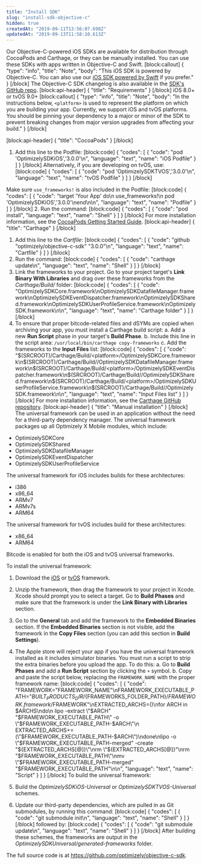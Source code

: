 ```yaml
---
title: "Install SDK"
slug: "install-sdk-objective-c"
hidden: true
createdAt: "2019-09-11T13:56:07.698Z"
updatedAt: "2019-09-13T11:58:10.613Z"
---
```

Our Objective-C-powered iOS SDKs are available for distribution through CocoaPods and Carthage, or they can be manually installed. You can use these SDKs with apps written in Objective-C and Swift.
[block:callout]
{
  "type": "info",
  "title": "Note",
  "body": "This iOS SDK is powered by Objective-C. You can also use our [iOS SDK powered by Swift](doc:install-the-swift-sdk) if you prefer."
}
[/block]
The Objective-C SDK changelog is also available in the [SDK's GitHub repo](https://github.com/optimizely/objective-c-sdk/blob/master/CHANGELOG.md).
[block:api-header]
{
  "title": "Requirements"
}
[/block]
iOS 8.0+ or tvOS 9.0+
[block:callout]
{
  "type": "info",
  "title": "Note",
  "body": "In the instructions below, `<platform>` is used to represent the platform on which you are building your app. Currently, we support iOS and tvOS platforms. You should be pinning your dependency to a major or minor of the SDK to prevent breaking changes from major version upgrades from affecting your build."
}
[/block]

[block:api-header]
{
  "title": "CocoaPods"
}
[/block]
1. Add this line to the Podfile:
[block:code]
{
  "codes": [
    {
      "code": "pod 'OptimizelySDKiOS','3.0.0'\n",
      "language": "text",
      "name": "iOS Podfile"
    }
  ]
}
[/block]
   Alternatively, if you are developing on tvOS, use:
[block:code]
{
  "codes": [
    {
      "code": "pod 'OptimizelySDKTVOS','3.0.0'\n",
      "language": "text",
      "name": "tvOS Podfile"
    }
  ]
}
[/block]

Make sure `use_frameworks!` is also included in the Podfile:
[block:code]
{
  "codes": [
    {
      "code": "target 'Your App' do\n use_frameworks!\n pod 'OptimizelySDKiOS','3.0.0'\nend\n\n",
      "language": "text",
      "name": "Podfile"
    }
  ]
}
[/block]
2. Run the command:
[block:code]
{
  "codes": [
    {
      "code": "pod install",
      "language": "text",
      "name": "Shell"
    }
  ]
}
[/block]
 For more installation information, see the [CocoaPods Getting Started Guide](https://guides.cocoapods.org/using/getting-started.html).
[block:api-header]
{
  "title": "Carthage"
}
[/block]
1. Add this line to the _Cartfile_:
[block:code]
{
  "codes": [
    {
      "code": "github \"optimizely/objective-c-sdk\" \"3.0.0\"\n",
      "language": "text",
      "name": "Cartfile"
    }
  ]
}
[/block]
2. Run the command:
[block:code]
{
  "codes": [
    {
      "code": "carthage update\n",
      "language": "text",
      "name": "Shell"
    }
  ]
}
[/block]
3. Link the frameworks to your project. 
Go to your project target's **Link Binary With Libraries** and drag over these frameworks from the _Carthage/Build/<platform>_ folder:
[block:code]
{
  "codes": [
    {
      "code": "OptimizelySDKCore.framework\nOptimizelySDKDatafileManager.framework\nOptimizelySDKEventDispatcher.framework\nOptimizelySDKShared.framework\nOptimizelySDKUserProfileService.framework\nOptimizelySDK<platform>.framework\n\n",
      "language": "text",
      "name": "Carthage folder"
    }
  ]
}
[/block]
4. To ensure that proper bitcode-related files and dSYMs are copied when archiving your app, you must install a Carthage build script:
      a. Add a new **Run Script** phase in your target's **Build Phase**.
      b. Include this line in the script area: `/usr/local/bin/carthage copy-frameworks`
      c. Add the frameworks to the **Input Files** list:
[block:code]
{
  "codes": [
    {
      "code": "$(SRCROOT)/Carthage/Build/<platform>/OptimizelySDKCore.framework\n$(SRCROOT)/Carthage/Build/<platform>/OptimizelySDKDatafileManager.framework\n$(SRCROOT)/Carthage/Build/<platform>/OptimizelySDKEventDispatcher.framework\n$(SRCROOT)/Carthage/Build/<platform>/OptimizelySDKShared.framework\n$(SRCROOT)/Carthage/Build/<platform>/OptimizelySDKUserProfileService.framework\n$(SRCROOT)/Carthage/Build/<platform>/OptimizelySDK<platform>.framework\n\n",
      "language": "text",
      "name": "Input Files list"
    }
  ]
}
[/block]
For more installation information, see the [Carthage GitHub repository](https://github.com/Carthage/Carthage).
[block:api-header]
{
  "title": "Manual installation"
}
[/block]
The universal framework can be used in an application without the need for a third-party dependency manager. The universal framework packages up all Optimizely X Mobile modules, which include:
  * OptimizelySDKCore
  * OptimizelySDKShared
  * OptimizelySDKDatafileManager
  * OptimizelySDKEventDispatcher
  * OptimizelySDKUserProfileService

The universal framework for iOS includes builds for these architectures:
  * i386
  * x86_64
  * ARMv7
  * ARMv7s
  * ARM64

The universal framework for tvOS includes build for these architectures:
  * x86_64
  * ARM64

Bitcode is enabled for both the iOS and tvOS universal frameworks.

To install the universal framework:

1. Download the [iOS](https://github.com/optimizely/objective-c-sdk/blob/master/OptimizelySDKUniversal/generated-frameworks/Release-iOS-universal-SDK/OptimizelySDKiOS.framework.zip) or [tvOS](https://github.com/optimizely/objective-c-sdk/blob/master/OptimizelySDKUniversal/generated-frameworks/Release-tvOS-universal-SDK/OptimizelySDKTVOS.framework.zip) framework.

2. Unzip the framework, then drag the framework to your project in Xcode. Xcode should prompt you to select a target. Go to **Build Phases** and make sure that the framework is under the **Link Binary with Libraries** section.

3. Go to the **General** tab and add the framework to the **Embedded Binaries** section. If the **Embedded Binaries** section is not visible, add the framework in the **Copy Files** section (you can add this section in **Build Settings**).

4. The Apple store will reject your app if you have the universal framework installed as it includes simulator binaries. You must run a script to strip the extra binaries before you upload the app. To do this:
a. Go to **Build Phases** and add a **Run Script** section by clicking the ```+``` symbol. 
b. Copy and paste the script below, replacing the ```FRAMEWORK_NAME``` with the proper framework name:
[block:code]
{
  "codes": [
    {
      "code": "FRAMEWORK=\"FRAMEWORK_NAME\"\nFRAMEWORK_EXECUTABLE_PATH=\"${BUILT_PRODUCTS_DIR}/${FRAMEWORKS_FOLDER_PATH}/$FRAMEWORK.framework/$FRAMEWORK\"\nEXTRACTED_ARCHS=()\nfor ARCH in $ARCHS\ndo\n    lipo -extract \"$ARCH\" \"$FRAMEWORK_EXECUTABLE_PATH\" -o \"$FRAMEWORK_EXECUTABLE_PATH-$ARCH\"\n    EXTRACTED_ARCHS+=(\"$FRAMEWORK_EXECUTABLE_PATH-$ARCH\")\ndone\nlipo -o \"$FRAMEWORK_EXECUTABLE_PATH-merged\" -create \"${EXTRACTED_ARCHS[@]}\"\nrm \"${EXTRACTED_ARCHS[@]}\"\nrm \"$FRAMEWORK_EXECUTABLE_PATH\"\nmv \"$FRAMEWORK_EXECUTABLE_PATH-merged\" \"$FRAMEWORK_EXECUTABLE_PATH\"\n\n",
      "language": "text",
      "name": "Script"
    }
  ]
}
[/block]
To build the universal framework:
1. Build the _OptimizelySDKiOS-Universal_ or _OptimizelySDKTVOS-Universal_ schemes. 
2. Update our third-party dependencies, which are pulled in as Git submodules, by running this command:
[block:code]
{
  "codes": [
    {
      "code": "git submodule init\n",
      "language": "text",
      "name": "Shell"
    }
  ]
}
[/block]
followed by:
[block:code]
{
  "codes": [
    {
      "code": "git submodule update\n",
      "language": "text",
      "name": "Shell"
    }
  ]
}
[/block]
After building these schemes, the frameworks are output in the _OptimizelySDKUniversal/generated-frameworks_ folder.

The full source code is at https://github.com/optimizely/objective-c-sdk.